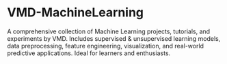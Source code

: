 # VMD-MachineLearning
A comprehensive collection of Machine Learning projects, tutorials, and experiments by VMD. Includes supervised &amp; unsupervised learning models, data preprocessing, feature engineering, visualization, and real-world predictive applications. Ideal for learners and enthusiasts.
